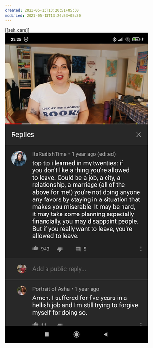 ```yaml
---
created: 2021-05-13T13:20:51+05:30
modified: 2021-05-13T13:20:53+05:30
---
```

[[self_care]]
![Image](./media/IMG_1620892250268.jpg)
